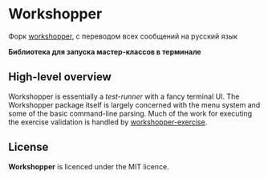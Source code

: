 # Workshopper

Форк [workshopper](http://github.com/rvagg/workshopper), с переводом всех сообщений на русский язык

**Библиотека для запуска мастер-классов в терминале**

## High-level overview

Workshopper is essentially a *test-runner* with a fancy terminal UI. The Workshopper package itself is largely concerned with the menu system and some of the basic command-line parsing. Much of the work for executing the exercise validation is handled by [workshopper-exercise](http://github.com/rvagg/workshopper-exercise).

## License

**Workshopper** is licenced under the MIT licence.
